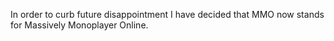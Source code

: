 In order to curb future disappointment I have decided that MMO now stands for Massively Monoplayer Online.